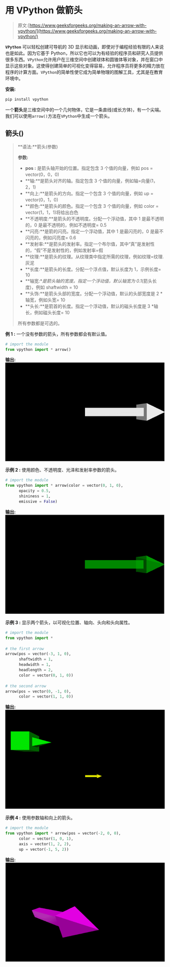 # 用 VPython 做箭头

> 原文:[https://www.geeksforgeeks.org/making-an-arrow-with-vpython/](https://www.geeksforgeeks.org/making-an-arrow-with-vpython/)

**`VPython`** 可以轻松创建可导航的 3D 显示和动画，即使对于编程经验有限的人来说也是如此。因为它基于 Python，所以它也可以为有经验的程序员和研究人员提供很多东西。`VPython`允许用户在三维空间中创建球体和圆锥体等对象，并在窗口中显示这些对象。这使得创建简单的可视化变得容易，允许程序员将更多的精力放在程序的计算方面。`VPython`的简单性使它成为简单物理的图解工具，尤其是在教育环境中。

**安装:**

```py
pip install vpython
```

一个**箭头**是三维空间中的一个几何物体，它是一条直线(或长方体)，有一个尖端。我们可以使用`arrow()`方法在`VPython`中生成一个箭头。

## 箭头()

> **语法:**箭头(参数)
> 
> **参数:**
> 
> *   **pos :** 是箭头轴开始的位置。指定包含 3 个值的向量，例如 pos = vector(0，0，0)
> *   **轴:**是箭头对齐的轴。指定包含 3 个值的向量，例如轴=向量(1，2，1)
> *   **向上:**是箭头的方向。指定一个包含 3 个值的向量，例如 up = vector(0，1，0)
> *   **颜色:**是箭头的颜色。指定一个包含 3 个值的向量，例如 color = vector(1，1，1)将给出白色
> *   **不透明度:**是箭头的不透明度。分配一个浮动值，其中 1 是最不透明的，0 是最不透明的，例如不透明度= 0.5
> *   **闪亮:**是箭的闪亮。指定一个浮动值，其中 1 是最闪亮的，0 是最不闪亮的，例如闪亮度= 0.6
> *   **发射率:**是箭头的发射率。指定一个布尔值，其中“真”是发射性的，“假”不是发射性的，例如发射率=假
> *   **纹理:**是箭头的纹理。从纹理类中指定所需的纹理，例如纹理=纹理.灰泥
> *   **长度:**是箭头的长度。分配一个浮点值，默认长度为 1，示例长度= 10
> *   **轴宽:**是箭头轴的宽度。指定一个浮动值，默认轴宽为 0.1*(箭头长度)，例如 shaftwidth = 10
> *   **头饰:**是箭头头部的宽度。分配一个浮动值，默认的头部宽度是 2 *轴宽，例如头宽= 10
> *   **头长:**是箭首的长度。指定一个浮动值，默认的磁头长度是 3 *轴长，例如磁头长度= 10
> 
> 所有参数都是可选的。

**例 1 :** 一个没有参数的箭头，所有参数都会有默认值。

```py
# import the module
from vpython import * arrow()
```

**输出:**
![](img/e772e56b3bd86c06031bb73f80be5974.png)

**示例 2 :** 使用颜色、不透明度、光泽和发射率参数的箭头。

```py
# import the module
from vpython import * arrow(color = vector(0, 1, 0), 
      opacity = 0.5, 
      shininess = 1, 
      emissive = False)
```

**输出:**
![](img/8809abdbb9675875897bd39681d0d927.png)

**示例 3 :** 显示两个箭头，以可视化位置、轴向、头向和头向属性。

```py
# import the module
from vpython import *

# the first arrow
arrow(pos = vector(-3, 1, 0),
      shaftwidth = 1,
      headwidth = 1,
      headlength = 2,
      color = vector(0, 1, 0))

# the second arrow
arrow(pos = vector(0, -1, 0),
      color = vector(1, 1, 0))
```

**输出:**
![](img/0839cc5a78f096a8836c0dcf123bc76c.png)

**示例 4 :** 使用参数轴和向上的箭头。

```py
# import the module
from vpython import * arrow(pos = vector(-2, 0, 0),
      color = vector(1, 0, 1),
      axis = vector(1, 2, 2),
      up = vector(-1, 5, 2))
```

**输出:**
![](img/40846cb7ded4f06d7a87ccf62128c7bc.png)